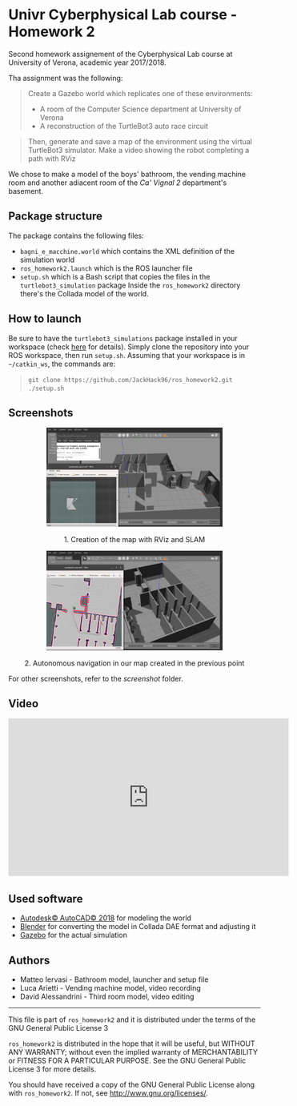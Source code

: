 # Univr Cyberphysical Lab course - Homework 2
Second homework assignement of the Cyberphysical Lab course at University of Verona, academic year 2017/2018.

Tha assignment was the following:
> Create a Gazebo world which replicates one of these environments:
> - A room of the Computer Science department at University of Verona
> - A reconstruction of the TurtleBot3 auto race circuit

> Then, generate and save a map of the environment using the virtual TurtleBot3 simulator.
> Make a video showing the robot completing a path with RViz

We chose to make a model of the boys' bathroom, the vending machine room and another adiacent room of the _Ca' Vignal 2_ department's basement.

## Package structure
The package contains the following files:
- `bagni_e_macchine.world` which contains the XML definition of the simulation world
- `ros_homework2.launch` which is the ROS launcher file
- `setup.sh` which is a Bash script that copies the files in the `turtlebot3_simulation` package
Inside the `ros_homework2` directory there's the Collada model of the world.

## How to launch
Be sure to have the `turtlebot3_simulations` package installed in your workspace (check [here](http://emanual.robotis.com/docs/en/platform/turtlebot3/simulation/) for details). 
Simply clone the repository into your ROS workspace, then run `setup.sh`.
Assuming that your workspace is in `~/catkin_ws`, the commands are:
> `git clone https://github.com/JackHack96/ros_homework2.git`  
> `./setup.sh`

## Screenshots
<p align="center">
  <img width="70%" height="40%" src="screenshot/scr4.png">
  <div align="center">1. Creation of the map with RViz and SLAM</div>
</p>

<p align="center">
  <img width="70%" height="40%" src="screenshot/scr6.png">
  <div align="center">2. Autonomous navigation in our map created in the previous point</div>
</p>

For other screenshots, refer to the _screenshot_ folder.

## Video
<iframe width="560" height="315" src="https://www.youtube.com/embed/UxcP5PAUxMA" frameborder="0" allow="autoplay; encrypted-media" allowfullscreen></iframe>

## Used software
- [Autodesk© AutoCAD© 2018](https://www.autodesk.it/products/autocad/overview) for modeling the world
- [Blender](https://www.blender.org/) for converting the model in Collada DAE format and adjusting it
- [Gazebo](http://gazebosim.org/) for the actual simulation

## Authors
* Matteo Iervasi - Bathroom model, launcher and setup file
* Luca Arietti - Vending machine model, video recording
* David Alessandrini - Third room model, video editing

---
This file is part of `ros_homework2` and it is distributed under the terms of the GNU General Public License 3

`ros_homework2` is distributed in the hope that it will be useful, but WITHOUT ANY WARRANTY; without even the implied warranty of MERCHANTABILITY or FITNESS FOR A PARTICULAR PURPOSE. See the GNU General Public License 3 for more details.

You should have received a copy of the GNU General Public License along with `ros_homework2`. If not, see http://www.gnu.org/licenses/.
